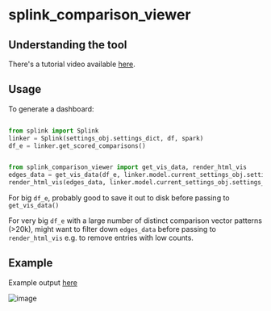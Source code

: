 # splink_comparison_viewer


## Understanding the tool

There's a tutorial video available [here](https://www.youtube.com/watch?v=DNvCMqjipis).

## Usage

To generate a dashboard:

```python

from splink import Splink
linker = Splink(settings_obj.settings_dict, df, spark)
df_e = linker.get_scored_comparisons()


from splink_comparison_viewer import get_vis_data, render_html_vis
edges_data = get_vis_data(df_e, linker.model.current_settings_obj.settings_dict, 3)
render_html_vis(edges_data, linker.model.current_settings_obj.settings_dict, "out.html", True)

```

For big `df_e`, probably good to save it out to disk before passing to `get_vis_data()`

For very big `df_e` with a large number of distinct comparison vector patterns (>20k), might want to filter down `edges_data` before passing to `render_html_vis` e.g. to remove entries with low counts.

## Example

Example output [here](https://www.robinlinacre.com/splink_example_charts/example_charts/splink_comparison_viewer.html)


![image](https://user-images.githubusercontent.com/2608005/143070560-9e51e6a1-4187-45fe-b524-6e7d2437d765.png)
